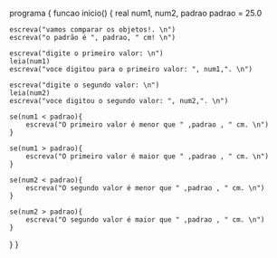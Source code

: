 programa {
  funcao inicio() {
    real num1, num2, padrao
    padrao = 25.0

    escreva("vamos comparar os objetos!. \n")
    escreva("o padrão é ", padrao, " cm! \n")

    escreva("digite o primeiro valor: \n")
    leia(num1)
    escreva("voce digitou para o primeiro valor: ", num1,". \n")

    escreva("digite o segundo valor: \n")
    leia(num2)
    escreva("voce digitou o segundo valor: ", num2,". \n")

    se(num1 < padrao){
        escreva("O primeiro valor é menor que " ,padrao , " cm. \n")
    }

    se(num1 > padrao){
        escreva("O primeiro valor é maior que " ,padrao , " cm. \n")
    }

    se(num2 < padrao){
        escreva("O segundo valor é menor que " ,padrao , " cm. \n")
    }
    
    se(num2 > padrao){
        escreva("O segundo valor é maior que " ,padrao , " cm. \n")
    }
  }
}

